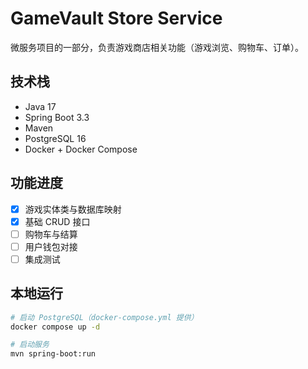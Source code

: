 # GameVault Store Service

微服务项目的一部分，负责游戏商店相关功能（游戏浏览、购物车、订单）。

## 技术栈
- Java 17
- Spring Boot 3.3
- Maven
- PostgreSQL 16
- Docker + Docker Compose

## 功能进度
- [x] 游戏实体类与数据库映射
- [x] 基础 CRUD 接口
- [ ] 购物车与结算
- [ ] 用户钱包对接
- [ ] 集成测试

## 本地运行
```bash
# 启动 PostgreSQL（docker-compose.yml 提供）
docker compose up -d

# 启动服务
mvn spring-boot:run
